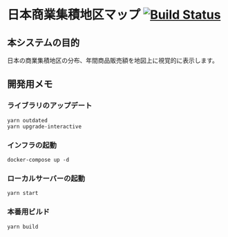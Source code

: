# 日本商業集積地区マップ [![Build Status](https://travis-ci.org/ptiringo/japan-commercial-map.svg?branch=master)](https://travis-ci.org/ptiringo/japan-commercial-map)

## 本システムの目的

日本の商業集積地区の分布、年間商品販売額を地図上に視覚的に表示します。

## 開発用メモ

### ライブラリのアップデート

```
yarn outdated
yarn upgrade-interactive
```

### インフラの起動

```
docker-compose up -d
```

### ローカルサーバーの起動

```
yarn start
```

### 本番用ビルド

```
yarn build
```
